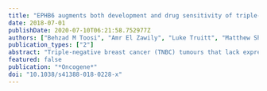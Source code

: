 ```yaml
---
title: "EPHB6 augments both development and drug sensitivity of triple-negative breast cancer tumours."
date: 2018-07-01
publishDate: 2020-07-10T06:21:58.752977Z
authors: ["Behzad M Toosi", "Amr El Zawily", "Luke Truitt", "Matthew Shannon", "Odette Allonby", "Mohan Babu", "John DeCoteau", "Darrell Mousseau", "Mohsin Ali", "Tanya Freywald", "Amanda Gall", "Frederick S Vizeacoumar", "Morgan W Kirzinger", "C Ronald Geyer", "Deborah H Anderson", "TaeHyung Kim", "Alana L Welm", "Peter Siegel", "Franco J Vizeacoumar", "Anthony Kusalik", "Andrew Freywald"]
publication_types: ["2"]
abstract: "Triple-negative breast cancer (TNBC) tumours that lack expression of oestrogen, and progesterone receptors, and do not overexpress the HER2 receptor represent the most aggressive breast cancer subtype, which is characterised by the resistance to therapy in frequently relapsing tumours and a high rate of patient mortality. This is likely due to the resistance of slowly proliferating tumour-initiating cells (TICs), and understanding molecular mechanisms that control TICs behaviour is crucial for the development of effective therapeutic approaches. Here, we present our novel findings, indicating that an intrinsically catalytically inactive member of the Eph group of receptor tyrosine kinases, EPHB6, partially suppresses the epithelial-mesenchymal transition in TNBC cells, while also promoting expansion of TICs. Our work reveals that EPHB6 interacts with the GRB2 adapter protein and that its effect on enhancing cell proliferation is mediated by the activation of the RAS-ERK pathway, which allows it to elevate the expression of the TIC-related transcription factor, OCT4. Consistent with this, suppression of either ERK or OCT4 activities blocks EPHB6-induced pro-proliferative responses. In line with its ability to trigger propagation of TICs, EPHB6 accelerates tumour growth, potentiates tumour initiation and increases TIC populations in xenograft models of TNBC. Remarkably, EPHB6 also suppresses tumour drug resistance to DNA-damaging therapy, probably by forcing TICs into a more proliferative, drug-sensitive state. In agreement, patients with higher EPHB6 expression in their tumours have a better chance for recurrence-free survival. These observations describe an entirely new mechanism that governs TNBC and suggest that it may be beneficial to enhance EPHB6 action concurrent with applying a conventional DNA-damaging treatment, as it would decrease drug resistance and improve tumour elimination."
featured: false
publication: "*Oncogene*"
doi: "10.1038/s41388-018-0228-x"
---
```


